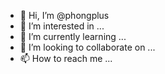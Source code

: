 - 👋 Hi, I’m @phongplus
- 👀 I’m interested in ...
- 🌱 I’m currently learning ...
- 💞️ I’m looking to collaborate on ...
- 📫 How to reach me ...

<!---
phongplus/phongplus is a ✨ special ✨ repository because its `README.md` (this file) appears on your GitHub profile.
You can click the Preview link to take a look at your changes.
--->
